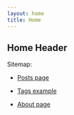 ```yaml
---
layout: home
title: Home
---
```


## Home Header

Sitemap:

- [Posts page](/posts/)

- [Tags example](/tags/)

- [About page](/about/)
